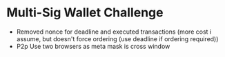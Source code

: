 # Multi-Sig Wallet Challenge

- Removed nonce for deadline and executed transactions (more cost i assume, but doesn't force ordering (use deadline if ordering required))
- P2p
  Use two browsers as meta mask is cross window
